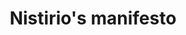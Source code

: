 ---
layout: item
title: Nistirio's manifesto
item-id: 20888
datatable: true
id: 20888
name: "Nistirio's manifesto"
members: true
lowalch: 0
highalch: 0
examine: "The ancient writings of a crazed mage."
monsters:
  - id: 7566
    name: "Vasa Nistirio"
    members: true
    combat_level: 0
    wiki_url: "https://oldschool.runescape.wiki/w/Vasa_Nistirio"
    drops:
      - quantity: "1"
        rarity: 1
        drop_requirements: null
---